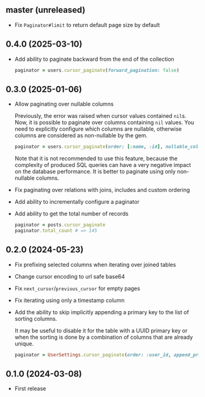 ## master (unreleased)

- Fix `Paginator#limit` to return default page size by default

## 0.4.0 (2025-03-10)

- Add ability to paginate backward from the end of the collection

    ```ruby
    paginator = users.cursor_paginate(forward_pagination: false)
    ```

## 0.3.0 (2025-01-06)

- Allow paginating over nullable columns

    Previously, the error was raised when cursor values contained `nil`s. Now, it is possible to paginate
    over columns containing `nil` values. You need to explicitly configure which columns are nullable,
    otherwise columns are considered as non-nullable by the gem.

    ```ruby
    paginator = users.cursor_paginate(order: [:name, :id], nullable_columns: [:name])
    ```

    Note that it is not recommended to use this feature, because the complexity of produced SQL queries can have
    a very negative impact on the database performance. It is better to paginate using only non-nullable columns.

- Fix paginating over relations with joins, includes and custom ordering
- Add ability to incrementally configure a paginator

- Add ability to get the total number of records

    ```ruby
    paginator = posts.cursor_paginate
    paginator.total_count # => 145
    ```

## 0.2.0 (2024-05-23)

- Fix prefixing selected columns when iterating over joined tables
- Change cursor encoding to url safe base64
- Fix `next_cursor`/`previous_cursor` for empty pages
- Fix iterating using only a timestamp column

- Add the ability to skip implicitly appending a primary key to the list of sorting columns.

    It may be useful to disable it for the table with a UUID primary key or when the sorting
    is done by a combination of columns that are already unique.

    ```ruby
    paginator = UserSettings.cursor_paginate(order: :user_id, append_primary_key: false)
    ```

## 0.1.0 (2024-03-08)

- First release
